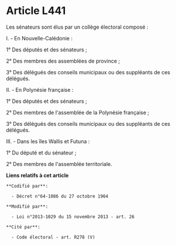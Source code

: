 # Article L441

Les sénateurs sont élus par un collège électoral composé :

I. - En Nouvelle-Calédonie :

1° Des députés et des sénateurs ;

2° Des membres des assemblées de province ;

3° Des délégués des conseils municipaux ou des suppléants de ces délégués.

II. - En Polynésie française :

1° Des députés et des sénateurs ;

2° Des membres de l'assemblée de la Polynésie française ;

3° Des délégués des conseils municipaux ou des suppléants de ces délégués.

III. - Dans les îles Wallis et Futuna :

1° Du député et du sénateur ;

2° Des membres de l'assemblée territoriale.

**Liens relatifs à cet article**

	**Codifié par**:

	  - Décret n°64-1086 du 27 octobre 1964

	**Modifié par**:

	  - Loi n°2013-1029 du 15 novembre 2013 - art. 26

	**Cité par**:

	  - Code électoral - art. R278 (V)
